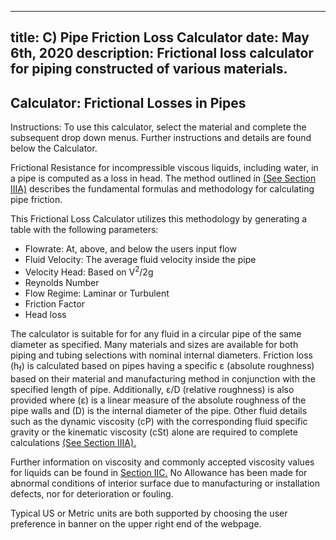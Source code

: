 -----
title: C) Pipe Friction Loss Calculator
date: May 6th, 2020
description: Frictional loss calculator for piping constructed of various materials.
-----
## Calculator: Frictional Losses in Pipes
Instructions: To use this calculator, select the material and complete the subsequent drop down menus.  Further instructions and details are found below the Calculator.

<friction-loss-calculator/>

Frictional Resistance for incompressible viscous liquids, including water, in a pipe is computed as a loss in head.  The method outlined in <a href="/fluid-flow-III/general.html" target="blank">(See Section IIIA)</a>  describes the fundamental formulas and methodology for calculating pipe friction.

This Frictional Loss Calculator utilizes this methodology by generating a table with the following parameters:

-	Flowrate:  At, above, and below the users input flow
-	Fluid Velocity: The average fluid velocity inside the pipe
-	Velocity Head: Based on V<sup>2</sup>/2g
-	Reynolds Number
-	Flow Regime: Laminar or Turbulent
-	Friction Factor
-	Head loss

The calculator is suitable for for any fluid in a circular pipe of the same diameter as specified. Many materials and sizes are available for both piping and tubing selections with nominal internal diameters.  Friction loss (h<sub>f</sub>) is calculated based on pipes having a specific ε (absolute roughness) based on their material and manufacturing method in conjunction with the specified length of pipe. 
Additionally, ε/D (relative roughness) is also provided where (ε) is a linear measure of the absolute roughness of the pipe walls and (D) is the internal diameter of the pipe. Other fluid details such as the dynamic viscosity (cP) with the corresponding fluid specific gravity or the kinematic viscosity (cSt) alone are required to complete calculations <a href="/fluid-flow-III/general.html" target="blank">(See Section IIIA).</a> 

Further information on viscosity and commonly accepted viscosity values for liquids can be found in <a href="/fluid-properties-II/viscosity.html" target="blank"> Section IIC.</a> No Allowance has been made for abnormal conditions of interior surface due to manufacturing or installation defects, nor for deterioration or fouling.

Typical US or Metric units are both supported by choosing the user preference in banner on the upper right end of the webpage.

<!--=^=
title: Rotodynamic Pumps: Guideline for NPSH Margin - 1 Part Webinar
description: The Hydraulic Institute’s Net Positive Suction Head (NPSH) Margin committee has developed this in depth webinar, based on the American National Standard ANSI/HI 9.6.1 Rotodynamic Pumps – Guideline for NPSH Margin, to teach attendees how to calculate the available NPSH to the pump, what the pump requires, and important terminology
image: https://estore.pumps.org/GetImage.ashx?&maintainAspectRatio=true&maxHeight=300&maxWidth=300&Path=%7e%2fAssets%2fProductImages%2fRotodynamic_Pumps_Guidelines_for_NPSH_Margin.png
url: https://estore.pumps.org/Rotodynamic-Pumps-Guidelines-for-NPSH-Margin-1-Part-On-Demand-Webinar-P3105.aspx
price: 59.00
hide_price: true
=^=-->


